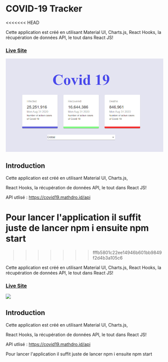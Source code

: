 # COVID-19 Tracker
<<<<<<< HEAD

Cette application est créé en utilisant  Material UI, Charts.js, React Hooks, la récupération de données API, le tout dans React JS!

### [Live Site](https://tracker-app-288113.ew.r.appspot.com/)

![](App.png)

## Introduction

Cette application est créé en utilisant  Material UI, Charts.js, 

React Hooks, la récupération de données API, le tout dans React JS!

API utlisé :  https://covid19.mathdro.id/api

Pour lancer l'application il suffit juste de lancer npm i ensuite npm start
=======
>>>>>>> fffb5801c22ee14946b601bb9849f2d4b3a105c6

Cette application est créé en utilisant  Material UI, Charts.js, React Hooks, la récupération de données API, le tout dans React JS!

### [Live Site]()

![](resultat.png)

## Introduction

Cette application est créé en utilisant  Material UI, Charts.js, 

React Hooks, la récupération de données API, le tout dans React JS!

API utlisé :  https://covid19.mathdro.id/api

Pour lancer l'application il suffit juste de lancer npm i ensuite npm start
